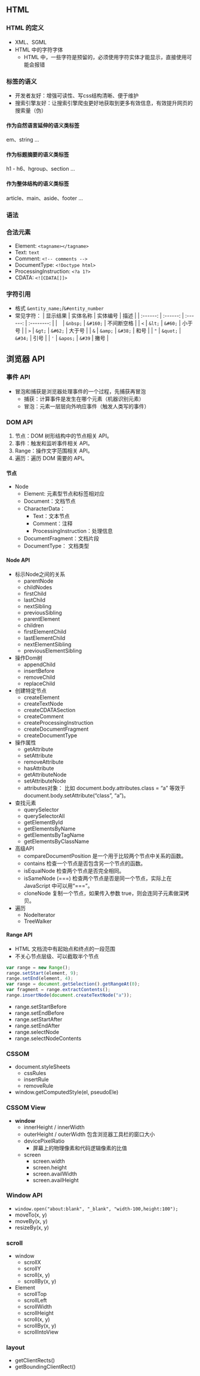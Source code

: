 ## HTML

### HTML 的定义

- XML、SGML
- HTML 中的字符字体
  - HTML 中，一些字符是预留的，必须使用字符实体才能显示，直接使用可能会报错

### 标签的语义

- 开发者友好：增强可读性、写css结构清晰、便于维护
- 搜索引擎友好：让搜索引擎爬虫更好地获取到更多有效信息，有效提升网页的搜索量（伪）

#### 作为自然语言延伸的语义类标签

em、string ...

#### 作为标题摘要的语义类标签

h1 - h6、hgroup、section ... 

#### 作为整体结构的语义类标签

article、main、aside、footer ...

### 语法

### 合法元素

- Element: `<tagname></tagname>`
- Text: `text`
- Comment: `<!-- comments -->`
- DocumentType: `<!Doctype html>`
- ProcessingInstruction: `<?a 1?>`
- CDATA: `<![CDATA[]]>`

### 字符引用

- 格式 `&entity_name;`/`&#entity_number`
- 常见字符：
  | 显示结果 | 实体名称 | 实体编号 | 描述 |
  | :------: | :------: | :------: | :--------: |
  | ` ` | `&nbsp;` | `&#160;` | 不间断空格 |
  | `<` | `&lt;` | `&#60;` | 小于号 |
  | `>` | `&gt;` | `&#62;` | 大于号 |
  | `&` | `&amp;` | `&#38;` | 和号 |
  | `"` | `&quot;` | `&#34;` | 引号 |
  | `'` | `&apos;` | `&#39` | 撇号 |

## 浏览器 API

### 事件 API

- 冒泡和捕获是浏览器处理事件的一个过程，先捕获再冒泡
  - 捕获：计算事件是发生在哪个元素（机器识别元素）
  - 冒泡：元素一层层向外响应事件（触发人类写的事件）

### DOM API
1. 节点：DOM 树形结构中的节点相关 API。
2. 事件：触发和监听事件相关 API。
3. Range：操作文字范围相关 API。
4. 遍历：遍历 DOM 需要的 API。

#### 节点

- Node
    - Element: 元素型节点和标签相对应
    - Document：文档节点
    - CharacterData：
        - Text：文本节点
        - Comment：注释
        - ProcessingInstruction：处理信息
    - DocumentFragment：文档片段
    - DocumentType： 文档类型

#### Node API

- 标示Node之间的关系
  - parentNode
  - childNodes
  - firstChild
  - lastChild
  - nextSibling
  - previousSibling
  - parentElement
  - children
  - firstElementChild
  - lastElementChild
  - nextElementSibling
  - previousElementSibling
- 操作Dom树
  - appendChild
  - insertBefore
  - removeChild
  - replaceChild
- 创建特定节点
  - createElement
  - createTextNode
  - createCDATASection
  - createComment
  - createProcessingInstruction
  - createDocumentFragment
  - createDocumentType
- 操作属性
  - getAttribute
  - setAttribute
  - removeAttribute
  - hasAttribute
  - getAttributeNode
  - setAttributeNode
  - attributes对象： 比如 document.body.attributes.class = “a” 等效于 document.body.setAttribute(“class”, “a”)。
- 查找元素
  - querySelector
  - querySelectorAll
  - getElementById
  - getElementsByName
  - getElementsByTagName
  - getElementsByClassName
- 高级API
  - compareDocumentPosition 是一个用于比较两个节点中关系的函数。
  - contains 检查一个节点是否包含另一个节点的函数。
  - isEqualNode 检查两个节点是否完全相同。
  - isSameNode (===) 检查两个节点是否是同一个节点，实际上在 JavaScript 中可以用“===”。
  - cloneNode 复制一个节点，如果传入参数 true，则会连同子元素做深拷贝。
- 遍历
  - NodeIterator
  - TreeWalker

#### Range API

- HTML 文档流中有起始点和终点的一段范围
- 不关心节点层级、可以截取半个节点

```js
var range = new Range();
range.setStart(element, 9);
range.setEnd(element, 4);
var range = document.getSelection().getRangeAt(0);
var fragment = range.extractContents();
range.insertNode(document.createTextNode("a"));
```

- range.setStartBefore
- range.setEndBefore
- range.setStartAfter
- range.setEndAfter
- range.selectNode
- range.selectNodeContents

### CSSOM

- document.styleSheets
  - cssRules
  - insertRule
  - removeRule
- window.getComputedStyle(el, pseudoEle)

### CSSOM View

- **window**
  - innerHeight / innerWidth
  - outerHeight / outerWidth 包含浏览器工具栏的窗口大小
  - devicePixelRatio
    - 屏幕上的物理像素和代码逻辑像素的比值
  - screen
    - screen.width
    - screen.height
    - screen.availWidth
    - screen.availHeight

### Window API

- `window.open("about:blank", "_blank", "width-100,height:100");`
- moveTo(x, y)
- moveBy(x, y)
- resizeBy(x, y)

### scroll

- window
  - scrollX
  - scrollY
  - scroll(x, y)
  - scrollBy(x, y)
- Element
  - scrollTop
  - scrollLeft
  - scrollWidth
  - scrollHeight
  - scroll(x, y)
  - scrollBy(x, y)
  - scrollIntoView

### layout

- getClientRects()
- getBoundingClientRect()